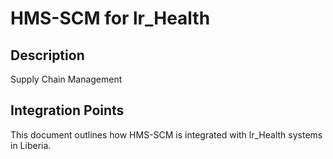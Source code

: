 # HMS-SCM for lr_Health

## Description

Supply Chain Management

## Integration Points

This document outlines how HMS-SCM is integrated with lr_Health systems in Liberia.
